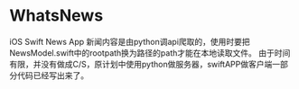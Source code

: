 # WhatsNews
iOS Swift News App
新闻内容是由python调api爬取的，使用时要把NewsModel.swift中的rootpath换为路径的path才能在本地读取文件。
由于时间有限，并没有做成C/S，原计划中使用python做服务器，swiftAPP做客户端一部分代码已经写出来了。
